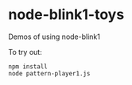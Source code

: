 # node-blink1-toys
Demos of using node-blink1


To try out:

```
npm install
node pattern-player1.js
```
